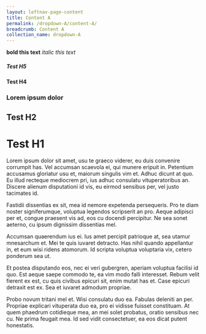 ```yaml
---
layout: leftnav-page-content
title: Content A
permalink: /dropdown-A/content-A/
breadcrumb: Content A
collection_name: dropdown-A
---
```


**bold this text**
*italic this text*

##### Test H5
#### Test H4
### **Lorem ipsum dolor**
## Test H2
# Test H1

Lorem ipsum dolor sit amet, usu te graeco viderer, eu duis convenire corrumpit has. Vel accumsan scaevola ei, qui munere eripuit in. Petentium accusamus gloriatur usu et, maiorum singulis vim et. Adhuc dicunt at quo. Eu illud recteque mediocrem pri, ius adhuc consulatu vituperatoribus an. Discere alienum disputationi id vis, eu eirmod sensibus per, vel justo tacimates id.

Fastidii dissentias ex sit, mea id nemore expetenda persequeris. Pro te diam noster signiferumque, voluptua legendos scripserit an pro. Aeque adipisci per et, congue praesent vis ad, eos cu docendi percipitur. Ne sea sonet aeterno, cu ipsum dignissim dissentias mel.

Accumsan quaerendum ius ei. Ius amet percipit patrioque at, sea utamur mnesarchum et. Mei te quis iuvaret detracto. Has nihil quando appellantur in, et eum wisi ridens atomorum. Id scripta voluptua voluptaria vix, cetero ponderum sea ut.

Et postea disputando eos, nec ei veri gubergren, aperiam voluptua facilisi id quo. Est aeque saepe commodo te, ea vim modo falli interesset. Rebum velit fierent ex est, cu quis civibus epicuri sit, enim mutat has et. Case epicuri detraxit est ex. Sea et iuvaret admodum propriae.

Probo novum tritani mel et. Wisi consulatu duo ea. Fabulas deleniti an per. Propriae explicari vituperata duo ea, pro ei vidisse fuisset constituam. At quem phaedrum cotidieque mea, an mei solet probatus, oratio sensibus nec cu. Ne prima feugait mea. Id sed vidit consectetuer, ea eos dicat putent honestatis.
